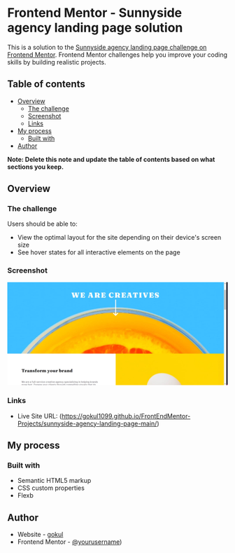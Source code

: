 # Frontend Mentor - Sunnyside agency landing page solution

This is a solution to the [Sunnyside agency landing page challenge on Frontend Mentor](https://www.frontendmentor.io/challenges/sunnyside-agency-landing-page-7yVs3B6ef). Frontend Mentor challenges help you improve your coding skills by building realistic projects.

## Table of contents

- [Overview](#overview)
  - [The challenge](#the-challenge)
  - [Screenshot](#screenshot)
  - [Links](#links)
- [My process](#my-process)
  - [Built with](#built-with)
- [Author](#author)

**Note: Delete this note and update the table of contents based on what sections you keep.**

## Overview

### The challenge

Users should be able to:

- View the optimal layout for the site depending on their device's screen size
- See hover states for all interactive elements on the page

### Screenshot

![](./screenshot.jpg)

### Links

- Live Site URL: (https://gokul1099.github.io/FrontEndMentor-Projects/sunnyside-agency-landing-page-main/)

## My process

### Built with

- Semantic HTML5 markup
- CSS custom properties
- Flexb

## Author

- Website - [gokul](https://github.com/gokul1099)
- Frontend Mentor - [@yourusername](https://www.frontendmentor.io/profile/gokul1099))

